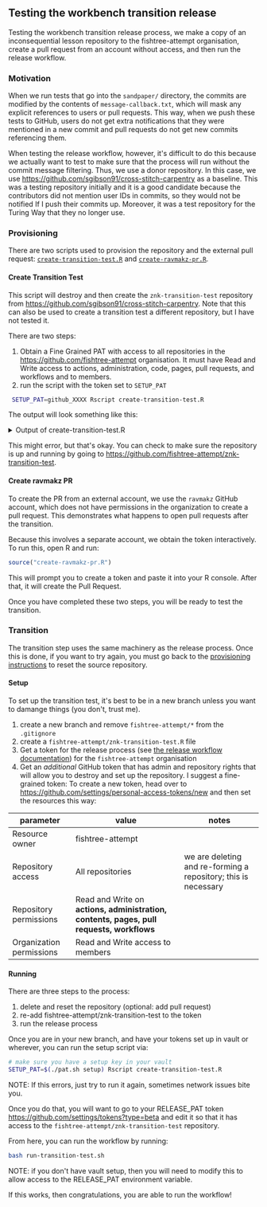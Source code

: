 ## Testing the workbench transition release

Testing the workbench transition release process, we make a copy of an
inconsequential lesson repository to the fishtree-attempt organisation, create
a pull request from an account without access, and then run the release
workflow. 

### Motivation 

When we run tests that go into the `sandpaper/` directory, the commits are
modified by the contents of `message-callback.txt`, which will mask any explicit
references to users or pull requests. This way, when we push these tests to 
GitHub, users do not get extra notifications that they were mentioned in a new
commit and pull requests do not get new commits referencing them.

When testing the release workflow, however, it's difficult to do this because we
actually want to test to make sure that the process will run without the commit
message filtering. Thus, we use a donor repository. In this case, we use
<https://github.com/sgibson91/cross-stitch-carpentry> as a baseline. This was a
testing repository initially and it is a good candidate because the contributors
did not mention user IDs in commits, so they would not be notified If I push
their commits up. Moreover, it was a test repository for the Turing Way that
they no longer use.

### Provisioning

There are two scripts used to provision the repository and the external pull
request: [`create-transition-test.R`](create-transition-test.R) and 
[`create-ravmakz-pr.R`](create-ravmakz-pr.R). 

#### Create Transition Test

This script will destroy and then create the `znk-transition-test` repository
from <https://github.com/sgibson91/cross-stitch-carpentry>. Note that this can
also be used to create a transition test a different repository, but I have not
tested it. 

There are two steps:

1. Obtain a Fine Grained PAT with access to all repositories in the 
   <https://github.com/fishtree-attempt> organisation. It must have Read and
   Write access to actions, administration, code, pages, pull requests, and
   workflows and to members.
2. run the script with the token set to `SETUP_PAT`

```sh
 SETUP_PAT=github_XXXX Rscript create-transition-test.R
```


The output will look something like this:

<details>
<summary>Output of create-transition-test.R</summary>

```
Linking to libgit2 v1.4.2, ssh support: YES
Global config: /home/zhian/.gitconfig
Default user: Zhian N. Kamvar <zkamvar@gmail.com>
ℹ creating a new repository called `fishtree-attempt/znk-transition-test`
ℹ importing `sgibson91/cross-stitch-carpentry` to `fishtree-attempt/znk-transition-test`
ℹ Setting gh-pages as default
ℹ Setting permissions
trying URL 'https://github.com/carpentries/actions/raw/main/update-styles/update-styles.sh'
Content type 'text/plain; charset=utf-8' length 2448 bytes
==================================================
downloaded 2448 bytes

Running bash /tmp/RtmpaLsTG4/file99447fafb9ef
::group::Fetch Styles
From https://github.com/carpentries/styles
 * [new branch]      gh-pages   -> styles-ref
 * [new branch]      gh-pages   -> styles/gh-pages
::endgroup::
::group::Synchronize Styles
There are 238 changes upstream
Testing merge using recursive strategy, accepting upstream changes without committing
Automatic merge went well; stopped before committing as requested
Creating squash commit later
/tmp/RtmpaLsTG4/file99447fafb9ef: line 80: $GITHUB_OUTPUT: ambiguous redirect
Error in "callr::run(\"bash\", run_styles, echo = TRUE, echo_cmd = TRUE)" : 
  ! System command 'bash' failed
Error in eval(handler$expr, handler$envir) : 
  argument is missing, with no default
Calls: <Anonymous> -> deferred_run -> execute_handlers
```

</details>

This might error, but that's okay. You can check to make sure the repository is
up and running by going to <https://github.com/fishtree-attempt/znk-transition-test>.

#### Create ravmakz PR

To create the PR from an external account, we use the `ravmakz` GitHub account, 
which does not have permissions in the organization to create a pull request.
This demonstrates what happens to open pull requests after the transition.

Because this involves a separate account, we obtain the token interactively.
To run this, open R and run:

```r
source("create-ravmakz-pr.R")
```

This will prompt you to create a token and paste it into your R console. After
that, it will create the Pull Request.

Once you have completed these two steps, you will be ready to test the transition.

### Transition

The transition step uses the same machinery as the release process. Once this is
done, if you want to try again, you must go back to the [provisioning 
instructions](#provisioning) to reset the source repository.

#### Setup 

To set up the transition test, it's best to be in a new branch unless you want
to damange things (you don't, trust me). 

1. create a new branch and remove `fishtree-attempt/*` from the `.gitignore`
2. create a `fishtree-attempt/znk-transition-test.R` file
3. Get a token for the release process (see [the release workflow
   documentation](release-workflow.md#fine-grained-pat-preferred)) for the
   `fishtree-attempt` organisation
4. Get an _additional_ GitHub token that has admin and repository rights that
   will allow you to destroy and set up the repository. I suggest a
   fine-grained token:
   To create a new token, head over to <https://github.com/settings/personal-access-tokens/new> and then set the resources this way:
   
  | parameter | value | notes |
  | --------- | ----- | ----- |
  | Resource owner | fishtree-attempt | |
  | Repository access | All repositories | we are deleting and re-forming a repository; this is necessary |
  | Repository permissions | Read and Write on **actions, administration, contents, pages, pull requests, workflows** |  |
  | Organization permissions | Read and Write access to members |  |

#### Running

There are three steps to the process:

1. delete and reset the repository (optional: add pull request)
2. re-add fishtree-attempt/znk-transition-test to the token
3. run the release process

Once you are in your new branch, and have your tokens set up in vault or
wherever, you can run the setup script via:

```bash
# make sure you have a setup key in your vault
SETUP_PAT=$(./pat.sh setup) Rscript create-transition-test.R
```

NOTE: If this errors, just try to run it again, sometimes network issues bite
you.

Once you do that, you will want to go to your RELEASE_PAT token
<https://github.com/settings/tokens?type=beta> and edit it so that it has access
to the `fishtree-attempt/znk-transition-test` repository.

From here, you can run the workflow by running:

```sh
bash run-transition-test.sh
```

NOTE: if you don't have vault setup, then you will need to modify this to allow
access to the RELEASE_PAT environment variable.


If this works, then congratulations, you are able to run the workflow!
